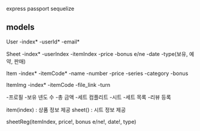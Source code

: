 express
passport
sequelize


models
------

 User
-index*
-userId*
-email*

Sheet
-index*
-userIndex
-itemIndex
-price
-bonus e/ne
-date
-type(보유, 예약, 판매)

Item
-index*
-itemCode*
-name
-number
-price
-series
-category
-bonus

ItemImg
-index*
-itemCode
-file_link
-turn


-프로필
    -보유 넨도 수
    -총 금액
    -세트 컴플리트
-시트
-세트 목록
-리뷰 등록

item(index) : 상품 정보 제공
sheet() : 시트 정보 제공

sheetReg(itemIndex, price!, bonus e/ne!, date!, type) 